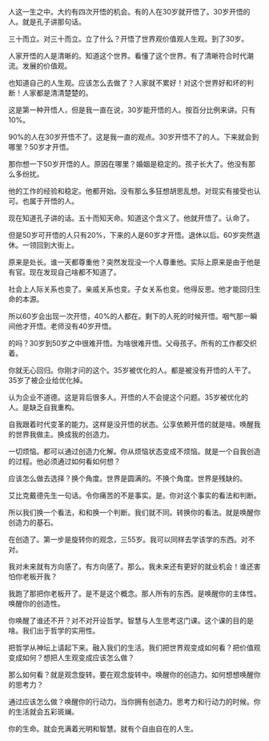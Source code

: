 人这一生之中。大约有四次开悟的机会。有的人在30岁就开悟了。30岁开悟的人。就是孔子讲那句话。

三十而立。对三十而立。立了什么？开悟了世界观价值观人生观。到了30岁。

人家开悟的人是清晰的。知道这个世界。看懂了这个世界。有了清晰符合时代潮流。发展的价值观。

也知道自己的人生观。应该怎么去做了？人家就不累好！对这个世界好和坏的判断！人家都是清清楚楚的。

这是第一种开悟人，但是我一直在说，30岁能开悟的人。按百分比例来讲。只有10%。

90%的人在30岁开悟不了。这是我一直的观点。30岁开悟不了的人。下来就会到哪里？50岁才开悟。

那你想一下50岁开悟的人。原因在哪里？婚姻是稳定的。孩子长大了。他没有那么多纷扰。

他的工作的经验和稳定。他都开始。没有那么多狂想胡思乱想。对现实有接受也认可。也属于开悟的人。

现在知道孔子讲的话。五十而知天命。知道这个含义了。他就开悟了。认命了。

但是50岁可开悟的人只有20%，下来的人是60岁才开悟。退休以后。60岁突然退休。一领回到大街上。

原来是处长。谁一天都尊重他？突然发现没一个人尊重他。实际上原来是由于他是有官。现在发现自己啥都不知道了。

社会上人际关系也变了。亲戚关系也变。子女关系也变。他得反思。他才能回归生命的本源。

所以60岁会出现一次开悟，40%的人都在。剩下的人死的时候开悟。咽气那一瞬间他才开悟。老师没有40岁开悟。

的吗？30岁到50岁之中很难开悟。为啥很难开悟。父母孩子。所有的工作都交织着。

你就无心回归。你刚才问的这个。35岁被优化的人。都是被没有开悟的人干了。35岁了被企业给优化掉。

认为企业不道德。这是背后很多人。开悟的人不会提这个问题。35岁被优化的人。是缺乏自我重构。

自我跟着时代变革的能力。这样是没开悟的状态。公享依赖开悟的就是啥。唤醒我的世界我做主。换成我的创造力。

一切烦恼。都可以通过创造力化解。你从烦恼状态变成不烦恼。就是一个自我创造的过程。他必须通过如何看如何想？

应该怎么做去选择？换个角度。世界是圆满的。不换个角度。世界是残缺的。

艾比克戴德先生一句话。令你痛苦的不是事实。是。你对这个事实的看法和判断。

所以我们换一个看法，和和换一个判断。我们就不同。转换你的看法。就是唤醒你创造力的基石。

在创造了。第一步是旋转你的观念，三55岁。我可以同样去学该学的东西。对不对。

我对未来就有方向感了。有方向感了。那么。我未来还有更好的就业机会！谁还害怕你老板开我？

我跑了那把你老板开了。是不是这个概念。那人所有的东西。是唤醒你的主体性。唤醒你的创造性。

你唤醒了谁还不开？对不对开设哲学。智慧与人生思考这门课。这个课的目的是啥。我们出于哲学的实用性。

把哲学从神坛上请起下来。融入我们的生活。我们把世界观变成如何看？把价值观变成如何？想把人生观变成应该怎么做？

那么如何看？就是观念旋转。要在观念旋转中。唤醒你的创造力。如何想想唤醒你的思考力？

通过应该怎么做？唤醒你的行动力。当你拥有创造力。思考力和行动力的时候。你的生活就会五彩斑斓。

你的生命。就会充满着光明和智慧。就有个自由自在的人生。